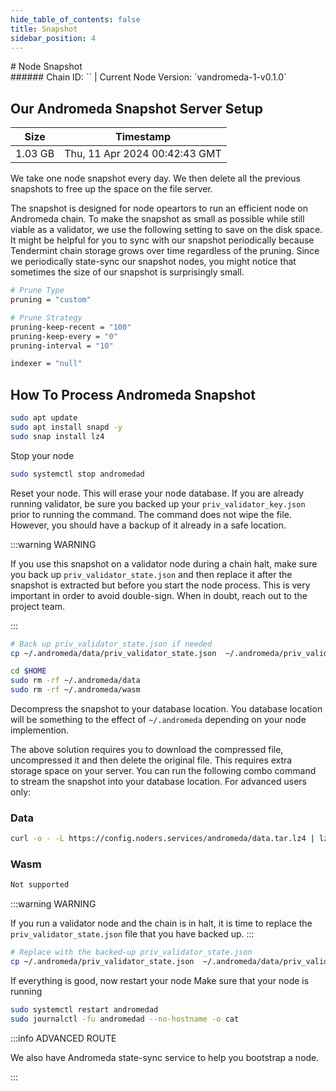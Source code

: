 ```yaml
---
hide_table_of_contents: false
title: Snapshot
sidebar_position: 4
---
```


<div class="h1-with-icon icon-andromeda">
# Node Snapshot
</div>
###### Chain ID: `` | Current Node Version: `vandromeda-1-v0.1.0`

## Our Andromeda Snapshot Server Setup

| Size   | Timestamp   |
|--------|-------------|
| 1.03 GB | Thu, 11 Apr 2024 00:42:43 GMT |


We take one node snapshot every day. We then delete all the previous snapshots to free up the space on the file server.

The snapshot is designed for node opeartors to run an efficient node on Andromeda chain. To make the snapshot as small as possible while still viable as a validator, we use the following setting to save on the disk space. It might be helpful for you to sync with our snapshot periodically because Tendermint chain storage grows over time regardless of the pruning. Since we periodically state-sync our snapshot nodes, you might notice that sometimes the size of our snapshot is surprisingly small.

```bash title="app.toml"
# Prune Type
pruning = "custom"

# Prune Strategy
pruning-keep-recent = "100"
pruning-keep-every = "0"
pruning-interval = "10"
```

```bash title="config.toml"
indexer = "null"
```

## How To Process Andromeda Snapshot
```bash
sudo apt update
sudo apt install snapd -y
sudo snap install lz4
```

Stop your node
```bash
sudo systemctl stop andromedad
```
Reset your node. This will erase your node database. If you are already running validator, be sure you backed up your `priv_validator_key.json` prior to running the command. The command does not wipe the file. However, you should have a backup of it already in a safe location.

:::warning WARNING

If you use this snapshot on a validator node during a chain halt, make sure you back up `priv_validator_state.json` and then replace it after the snapshot is extracted but before you start the node process. This is very important in order to avoid double-sign. When in doubt, reach out to the project team.

:::

```bash
# Back up priv_validator_state.json if needed
cp ~/.andromeda/data/priv_validator_state.json  ~/.andromeda/priv_validator_state.json

cd $HOME
sudo rm -rf ~/.andromeda/data
sudo rm -rf ~/.andromeda/wasm
```

Decompress the snapshot to your database location. You database location will be something to the effect of `~/.andromeda` depending on your node implemention.

The above solution requires you to download the compressed file, uncompressed it and then delete the original file. This requires extra storage space on your server. You can run the following combo command to stream the snapshot into your database location. For advanced users only:
### Data
```bash
curl -o - -L https://config.noders.services/andromeda/data.tar.lz4 | lz4 -d | tar -x -C ~/.andromeda
```
### Wasm
```bash
Not supported
```

:::warning WARNING

If you run a validator node and the chain is in halt, it is time to replace the `priv_validator_state.json` file that you have backed up.
:::

```bash
# Replace with the backed-up priv_validator_state.json
cp ~/.andromeda/priv_validator_state.json  ~/.andromeda/data/priv_validator_state.json
```

If everything is good, now restart your node
Make sure that your node is running

```bash
sudo systemctl restart andromedad
sudo journalctl -fu andromedad --no-hostname -o cat
```

:::info ADVANCED ROUTE

We also have Andromeda state-sync service to help you bootstrap a node.

:::
